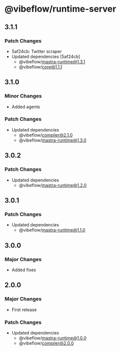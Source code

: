 # @vibeflow/runtime-server

## 3.1.1

### Patch Changes

- 5af24cb: Twitter scraper
- Updated dependencies [5af24cb]
  - @vibeflow/mastra-runtime@1.3.1
  - @vibeflow/core@1.1.1

## 3.1.0

### Minor Changes

- Added agents

### Patch Changes

- Updated dependencies
  - @vibeflow/compiler@2.1.0
  - @vibeflow/mastra-runtime@1.3.0

## 3.0.2

### Patch Changes

- Updated dependencies
  - @vibeflow/mastra-runtime@1.2.0

## 3.0.1

### Patch Changes

- Updated dependencies
  - @vibeflow/mastra-runtime@1.1.0

## 3.0.0

### Major Changes

- Added fixes

## 2.0.0

### Major Changes

- First release

### Patch Changes

- Updated dependencies
  - @vibeflow/mastra-runtime@1.0.0
  - @vibeflow/compiler@2.0.0
